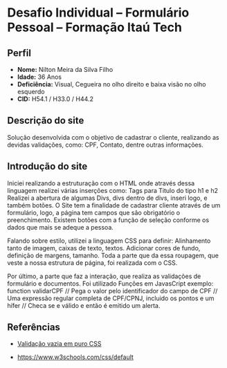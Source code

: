 # Desafio Individual – Formulário Pessoal – Formação Itaú Tech

## Perfil

- **Nome:** 
Nilton Meira da Silva Filho
- **Idade:** 
36 Anos
- **Deficiência:** 
Visual, Cegueira no olho direito e baixa visão no olho esquerdo
- **CID:**
H54.1 / H33.0 / H44.2
## Descrição do site
Solução desenvolvida com o objetivo de cadastrar o cliente, realizando as devidas validações, como: CPF, Contato, dentre outras informações.
## Introdução do site
Iniciei realizando a estruturação com o HTML onde através dessa linguagem realizei várias inserções como:
Tags para Titulo do tipo h1 e h2
Realizei a abertura de algumas Divs, divs dentro de divs, inseri logo, e também botões.
O Site tem a finalidade de cadastrar cliente através de um formulário, logo, a página tem campos que são obrigatório o preenchimento.
Existem botões com a função de seleção conforme os dados que mais se adeque a pessoa.

Falando sobre estilo, utilizei a linguagem CSS para definir:
Alinhamento tanto de imagem, caixas de texto, textos.
Adicionar cores de fundo, definição de margens, tamanho. Toda a parte que da essa roupagem, que veste a nossa estrutura de página, foi realizada com o CSS.

Por último, a parte que faz a interação, que realiza as validações de formulário e documentos. Foi utilizado Funções em JavasCript exemplo:
function validarCPF
    // Pega o valor pelo identificador do campo de CPF
    // Uma expressão regular completa de CPF/CPNJ, incluido os pontos e um hífer
    // Checa se e válido
e então é emitido um alerta.
## Referências

- [Validação vazia em puro CSS](https://www.freecodecamp.org/news/checking-if-an-input-is-empty-with-javascript-d41ed5a6195f/)

- https://www.w3schools.com/css/default
